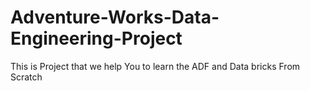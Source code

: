 # Adventure-Works-Data-Engineering-Project
This is Project that we help You to learn the ADF and Data bricks From Scratch

